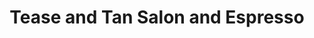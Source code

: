 ---
title: "Tease and Tan Salon and Espresso"
url: /pasco/tease-and-tan-salon-and-espresso/
shop: Kosmetik
---